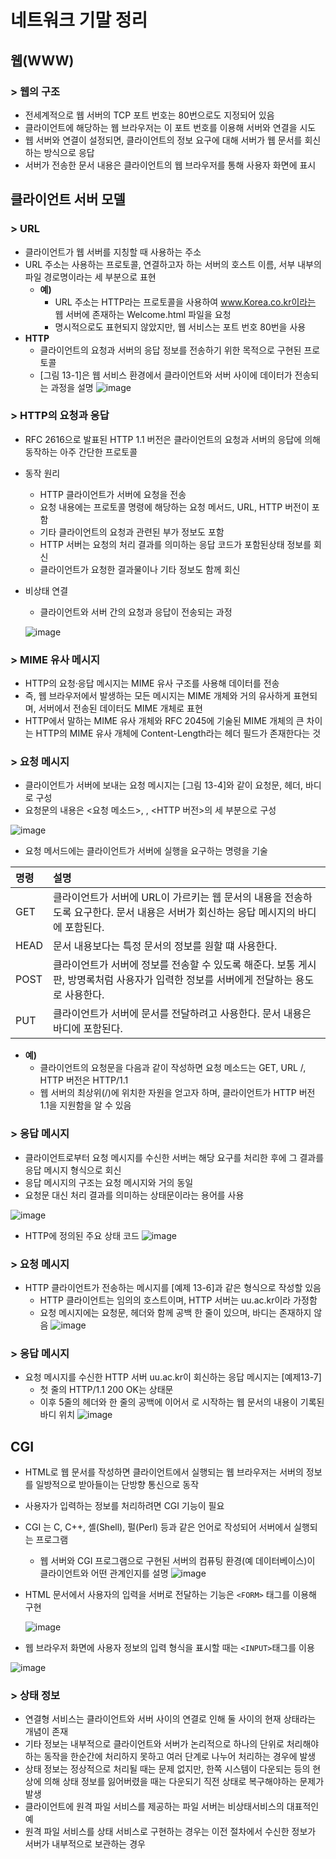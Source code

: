 # 네트워크 기말 정리
## 웹(WWW)
### > 웹의 구조
- 전세계적으로 웹 서버의 TCP 포트 번호는 80번으로도 지정되어 있음
- 클라이언트에 해당하는 웹 브라우저는 이 포트 번호를 이용해 서버와 연결을 시도
- 웹 서버와 연결이 설정되면, 클라이언트의 정보 요구에 대해 서버가 웹 문서를 회신하는 방식으로 응답
- 서버가 전송한 문서 내용은 클라이언트의 웹 브라우저를 통해 사용자 화면에 표시

## 클라이언트 서버 모델
### > URL
- 클라이언트가 웹 서버를 지칭할 때 사용하는 주소
- URL 주소는 사용하는 프로토콜, 연결하고자 하는 서버의 호스트 이름, 서부 내부의 파일 경로명이라는 세 부분으로 표현
  - **예)**
    - URL 주소는 HTTP라는 프로토콜을 사용하여 www.Korea.co.kr이라는 웹 서버에 존재하는 Welcome.html 파일을 요청
    - 명시적으로도 표현되지 않았지만, 웹 서비스는 포트 번호 80번을 사용
- **HTTP**
  - 클라이언트의 요청과 서버의 응답 정보를 전송하기 위한 목적으로 구현된 프로토콜
  - [그림 13-1]은 웹 서비스 환경에서 클라이언트와 서버 사이에 데이터가 전송되는 과정을 설명
![image](https://user-images.githubusercontent.com/85292541/206765054-b8b081c4-8c5e-4e1a-a65d-17652250047a.png)

### > HTTP의 요청과 응답
- RFC 2616으로 발표된 HTTP 1.1 버전은 클라이언트의 요청과 서버의 응답에 의해 동작하는 아주 간단한 프로토콜
- 동작 원리
  - HTTP 클라이언트가 서버에 요청을 전송
  - 요청 내용에는 프로토콜 명령에 해당하는 요청 메서드, URL, HTTP 버전이 포함
  - 기타 클라이언트의 요청과 관련된 부가 정보도 포함
  - HTTP 서버는 요청의 처리 결과를 의미하는 응답 코드가 포함된상태 정보를 회신
  - 클라이언트가 요청한 결과물이나 기타 정보도 함께 회신
- 비상태 연결
  - 클라이언트와 서버 간의 요청과 응답이 전송되는 과정
  
  ![image](https://user-images.githubusercontent.com/85292541/206767915-123a2ae0-9750-42d3-8728-c5e561bb9097.png)
### > MIME 유사 메시지
- HTTP의 요청·응답 메시지는 MIME 유사 구조를 사용해 데이터를 전송
- 즉, 웹 브라우저에서 발생하는 모든 메시지는 MIME 개체와 거의 유사하게 표현되며, 서버에서 전송된 데이터도 MIME 개체로 표현
- HTTP에서 말하는 MIME 유사 개체와 RFC 2045에 기술된 MIME 개체의 큰 차이는 HTTP의 MIME 유사 개체에 Content-Length라는 헤더 필드가 존재한다는 것

### > 요청 메시지
- 클라이언트가 서버에 보내는 요청 메시지는 [그림 13-4]와 같이 요청문, 헤더, 바디로 구성
- 요청문의 내용은 <요청 메소드>, <URL>, <HTTP 버전>의 세 부분으로 구성
  
 ![image](https://user-images.githubusercontent.com/85292541/206769023-9ce86290-87a2-4d08-a3c4-359d3f9d3861.png)
- 요청 메서드에는 클라이언트가 서버에 실행을 요구하는 명령을 기술

|명령|설명|
|:--|:--|
|GET|클라이언트가 서버에 URL이 가르키는 웹 문서의 내용을 전송하도록 요구한다. 문서 내용은 서버가 회신하는 응답 메시지의 바디에 포함된다.|
|HEAD|문서 내용보다는 특정 문서의 정보를 원할 떄 사용한다.|
|POST|클라이언트가 서버에 정보를 전송할 수 있도록 해준다. 보통 게시판, 방명록처럼 사용자가 입력한 정보를 서버에게 전달하는 용도로 사용한다.|
|PUT|클라이언트가 서버에 문서를 전달하려고 사용한다. 문서 내용은 바디에 포함된다.|
  - **예)**
    - 클라이언트의 요청문을 다음과 같이 작성하면 요청 메소드는 GET, URL /, HTTP 버전은 HTTP/1.1
    - 웹 서버의 최상위(/)에 위치한 자원을 얻고자 하며, 클라이언트가 HTTP 버전 1.1을 지원함을 알 수 있음
 
### > 응답 메시지
 - 클라이언트로부터 요청 메시지를 수신한 서버는 해당 요구를 처리한 후에 그 결과를 응답 메시지 형식으로 회신
 - 응답 메시지의 구조는 요청 메시지와 거의 동일
 - 요청문 대신 처리 결과를 의미하는 상태문이라는 용어를 사용
 
 ![image](https://user-images.githubusercontent.com/85292541/206771507-ed383914-d44c-4aac-95ab-275cae124b47.png)
- HTTP에 정의된 주요 상태 코드
![image](https://user-images.githubusercontent.com/85292541/206771639-c0b9c046-008f-4b64-83da-725da1322734.png)

### > 요청 메시지
- HTTP 클라이언트가 전송하는 메시지를 [예제 13-6]과 같은 형식으로 작성할 있음
  - HTTP 클라이언트는 임의의 호스트이며, HTTP 서버는 uu.ac.kr이라 가정함
  - 요청 메시지에는 요청문, 헤더와 함께 공백 한 줄이 있으며, 바디는 존재하지 않음
  ![image](https://user-images.githubusercontent.com/85292541/206774840-94eda77d-2f5d-4cb1-8b86-d0e77f6b24b9.png)

### > 응답 메시지
  - 요청 메시지를 수신한 HTTP 서버 uu.ac.kr이 회신하는 응답 메시지는 [예제13-7]
    - 첫 줄의 HTTP/1.1 200 OK는 상태문
    - 이후 5줄의 헤더와 한 줄의 공백에 이어서 <HTML>로 시작하는 웹 문서의 내용이 기록된 바디 위치
![image](https://user-images.githubusercontent.com/85292541/206776162-564bf15f-8b81-4251-81c7-83d4f36cfe67.png)

## CGI
- HTML로 웹 문서를 작성하면 클라이언트에서 실행되는 웹 브라우저는 서버의 정보를 일방적으로 받아들이는 단방향 통신으로 동작
- 사용자가 입력하는 정보를 처리하려면 CGI 기능이 필요
- CGI 는 C, C++, 셸(Shell), 펄(Perl) 등과 같은 언어로 작성되어 서버에서 실행되는 프로그램
  
  - 웹 서버와 CGI 프로그램으로 구현된 서버의 컴퓨팅 환경(예 데이터베이스)이 클라이언트와 어떤 관계인지를 설명
  ![image](https://user-images.githubusercontent.com/85292541/206777285-af1b786c-954b-4cd6-96f7-5ad0e1d146a8.png)
- HTML 문서에서 사용자의 입력을 서버로 전달하는 기능은 `<FORM>` 태그를 이용해 구현
  
  ![image](https://user-images.githubusercontent.com/85292541/206778312-a0fd6e24-4466-49fb-bbaf-fc430a593a9e.png)
- 웹 브라우저 화면에 사용자 정보의 입력 형식을 표시할 때는 `<INPUT>`태그를 이용
  
 ![image](https://user-images.githubusercontent.com/85292541/206778890-12e975ff-c378-4c13-8f87-a14007cc3c5b.png)
  
### > 상태 정보
- 연결형 서비스는 클라이언트와 서버 사이의 연결로 인해 둘 사이의 현재 상태라는 개념이 존재
- 기타 정보는 내부적으로 클라이언트와 서버가 논리적으로 하나의 단위로 처리해야 하는 동작을 한순간에 처리하지 못하고 여러 단계로 나누어 처리하는 경우에 발생
- 상태 정보는 정상적으로 처리될 때는 문제 없지만, 한쪽 시스템이 다운되는 등의 현상에 의해 상태 정보를 잃어버렸을 때는 다운되기 직전 상태로 복구해야하는 문제가 발생
- 클라이언트에 원격 파일 서비스를 제공하는 파일 서버는 비상태서비스의 대표적인 예
- 원격 파일 서비스를 상태 서비스로 구현하는 경우는 이전 절차에서 수신한 정보가 서버가 내부적으로 보관하는 경우

